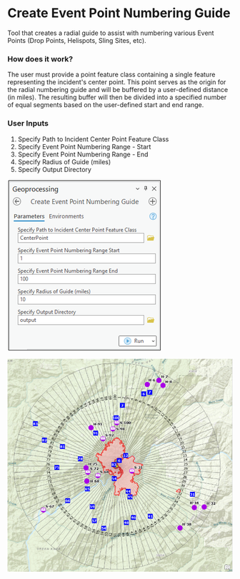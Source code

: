 # Create Event Point Numbering Guide

Tool that creates a radial guide to assist with numbering various Event Points (Drop Points, Helispots, Sling Sites, etc).

### How does it work?

The user must provide a point feature class containing a single feature representing the incident's center point. This point serves as the origin for the radial numbering guide and will be buffered by a user-defined distance (in miles). The resulting buffer will then be divided into a specified number of equal segments based on the user-defined start and end range. 

### User Inputs

1. Specify Path to Incident Center Point Feature Class
2. Specify Event Point Numbering Range - Start
3. Specify Event Point Numbering Range - End
4. Specify Radius of Guide (miles)
5. Specify Output Directory

![screenshot_CreateEventPointNumberingGuide_2.png](https://raw.githubusercontent.com/mpanunto/PanunTools/main/docs/screenshot_CreateEventPointNumberingGuide_1.png)

![screenshot_CreateEventPointNumberingGuide_1.png](https://raw.githubusercontent.com/mpanunto/PanunTools/main/docs/screenshot_CreateEventPointNumberingGuide_2.png)
